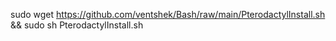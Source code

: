 sudo wget https://github.com/ventshek/Bash/raw/main/PterodactylInstall.sh && sudo sh PterodactylInstall.sh
